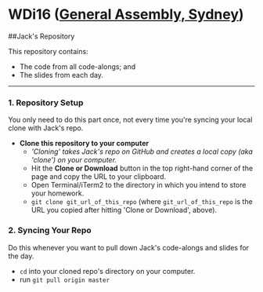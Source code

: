 # WDi16 ([General Assembly, Sydney](https://generalassemb.ly/sydney))
##Jack's Repository

This repository contains: 
- The code from all code-alongs; and
- The slides from each day.

___

### 1. Repository Setup

You only need to do this part once, not every time you're syncing your local clone with Jack's repo.

- **Clone this repository to your computer**
    + *'Cloning' takes Jack's repo on GitHub and creates a local copy (aka 'clone') on your computer.*
    + Hit the **Clone or Download** button in the top right-hand corner of the page and copy the URL to your clipboard.
    + Open Terminal/iTerm2 to the directory in which you intend to store your homework.
    + `git clone git_url_of_this_repo` (where `git_url_of_this_repo` is the URL you copied after hitting 'Clone or Download', above).

### 2. Syncing Your Repo 

Do this whenever you want to pull down Jack's code-alongs and slides for the day. 

- `cd` into your cloned repo's directory on your computer.
- run `git pull origin master`
